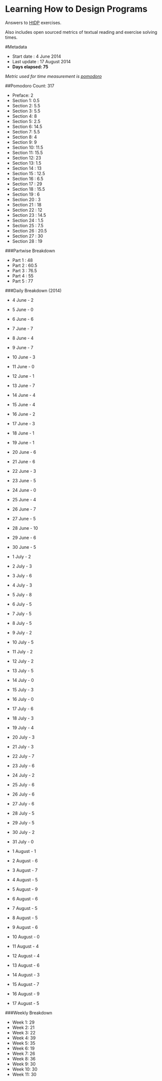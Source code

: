 Learning How to Design Programs
===============================

Answers to [HtDP](http://htdp.org/2003-09-26/Book/curriculum-Z-H-1.html)
exercises.

Also includes open sourced metrics of textual reading and exercise solving times.

#Metadata
- Start date : 4 June 2014
- Last update : 17 August 2014
- **Days elapsed: 75**

_Metric used for time measurement is [pomodoro](http://pomodorotechnique.com)_

##Pomodoro Count: 317

- Preface: 2
- Section 1: 0.5
- Section 2: 5.5
- Section 3: 5.5
- Section 4: 8
- Section 5: 2.5
- Section 6: 14.5
- Section 7: 5.5
- Section 8: 4
- Section 9: 9
- Section 10: 11.5
- Section 11: 15.5
- Section 12: 23
- Section 13: 1.5
- Section 14 : 13
- Section 15 : 12.5
- Section 16 : 6.5
- Section 17 : 29
- Section 18 : 15.5
- Section 19 : 6
- Section 20 : 3
- Section 21 : 18
- Section 22 : 12
- Section 23 : 14.5
- Section 24 : 1.5
- Section 25 : 7.5
- Section 26 : 20.5
- Section 27 : 30
- Section 28 : 19

###Partwise Breakdown

- Part 1 : 48
- Part 2 : 60.5
- Part 3 : 76.5
- Part 4 : 55
- Part 5 : 77

###Daily Breakdown (2014)

- 4 June - 2
- 5 June - 0
- 6 June - 6
- 7 June - 7
- 8 June - 4
- 9 June - 7
- 10 June - 3

- 11 June - 0
- 12 June - 1
- 13 June - 7
- 14 June - 4
- 15 June - 4
- 16 June - 2
- 17 June - 3

- 18 June - 1
- 19 June - 1
- 20 June - 6
- 21 June - 6
- 22 June - 3
- 23 June - 5
- 24 June - 0

- 25 June - 4
- 26 June - 7
- 27 June - 5
- 28 June - 10
- 29 June - 6
- 30 June - 5
- 1 July - 2

- 2 July - 3
- 3 July - 6
- 4 July - 3
- 5 July - 8
- 6 July - 5
- 7 July - 5
- 8 July - 5

- 9 July - 2
- 10 July - 5
- 11 July - 2
- 12 July - 2
- 13 July - 5
- 14 July - 0
- 15 July - 3

- 16 July - 0
- 17 July - 6
- 18 July - 3
- 19 July - 4
- 20 July - 3
- 21 July - 3
- 22 July - 7

- 23 July - 6
- 24 July - 2
- 25 July - 6
- 26 July - 6
- 27 July - 6
- 28 July - 5
- 29 July - 5

- 30 July - 2
- 31 July - 0
- 1 August - 1
- 2 August - 6
- 3 August - 7
- 4 August - 5
- 5 August - 9

- 6 August - 6
- 7 August - 5
- 8 August - 5
- 9 August - 6
- 10 August - 0
- 11 August - 4
- 12 August - 4

- 13 August - 6
- 14 August - 3
- 15 August - 7
- 16 August - 9
- 17 August - 5

###Weekly Breakdown

- Week 1: 29
- Week 2: 21
- Week 3: 22
- Week 4: 39
- Week 5: 35
- Week 6: 19
- Week 7: 26
- Week 8: 36
- Week 9: 30
- Week 10: 30
- Week 11: 30